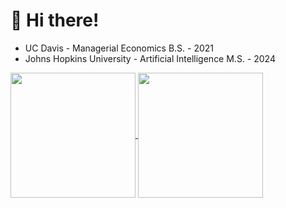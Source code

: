 <!--
**cvaisnor/cvaisnor** is a ✨ _special_ ✨ repository because its `README.md` (this file) appears on your GitHub profile.

Here are some ideas to get you started:

- 🔭 I’m currently working on ...
- 🌱 I’m currently learning ...
- 👯 I’m looking to collaborate on ...
- 🤔 I’m looking for help with ...
- 💬 Ask me about ...
- 📫 How to reach me: ...
- 😄 Pronouns: ...
- ⚡ Fun fact: ...
<a href="#"><img src="https://github-readme-stats.vercel.app/api?username=cvaisnor&show_icons=true&count_private=true&theme=dark" width="430"></a>
-->
# 👋 Hi there!

* UC Davis - Managerial Economics B.S. - 2021
* Johns Hopkins University - Artificial Intelligence M.S. - 2024

<a href="https://github.com/cvaisnor/github-stats-private">
  <img height=200 align="center" src="https://github-stats-private-blue.vercel.app/api?username=cvaisnor&include_all_commits=true&theme=merko&show_icons=true&rank_icon=github&hide=stars" />
</a>
<a href="https://github.com/cvaisnor/github-stats-private">
  <img height=200 align="center" src="https://github-stats-private-blue.vercel.app/api/top-langs/?username=cvaisnor&hide=jupyter%20notebook,cython,HTML,CSS,tex,fortran,typescript,meson,powershell,shell,javascript&layout=compact" />
</a>
